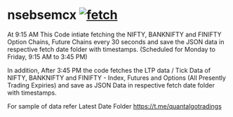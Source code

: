 # nsebsemcx [![fetch](https://github.com/ShabbirHasan1/nsebsemcx/actions/workflows/python-app.yml/badge.svg)](https://github.com/ShabbirHasan1/nsebsemcx/actions/workflows/python-app.yml)

At 9:15 AM This Code intiate fetching the NIFTY, BANKNIFTY and FINIFTY Option Chains, Future Chains every 30 seconds and save the JSON data in respective fetch date folder with timestamps. (Scheduled for Monday to Friday, 9:15 AM to 3:45 PM)

In addition, After 3:45 PM the code fetches the LTP data / Tick Data of NIFTY, BANKNIFTY and FINIFTY - Index, Futures and Options (All Presently Trading Expiries) and save as JSON Data in respective fetch date folder with timestamps. 

For sample of data refer Latest Date Folder https://t.me/quantalgotradings
